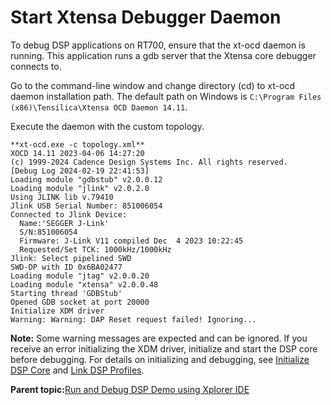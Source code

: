# Start Xtensa Debugger Daemon

To debug DSP applications on RT700, ensure that the xt-ocd daemon is running. This application runs a gdb server that the Xtensa core debugger connects to.

Go to the command-line window and change directory \(cd\) to xt-ocd daemon installation path. The default path on Windows is `C:\Program Files (x86)\Tensilica\Xtensa OCD Daemon 14.11`.

Execute the daemon with the custom topology.

```
**xt-ocd.exe -c topology.xml**
XOCD 14.11 2023-04-06 14:27:20
(c) 1999-2024 Cadence Design Systems Inc. All rights reserved.
[Debug Log 2024-02-19 22:41:53]
Loading module "gdbstub" v2.0.0.12
Loading module "jlink" v2.0.2.0
Using JLINK lib v.79410
Jlink USB Serial Number: 851006054
Connected to Jlink Device:
  Name:'SEGGER J-Link'
  S/N:851006054
  Firmware: J-Link V11 compiled Dec  4 2023 10:22:45
  Requested/Set TCK: 1000kHz/1000kHz
Jlink: Select pipelined SWD
SWD-DP with ID 0x6BA02477
Loading module "jtag" v2.0.0.20
Loading module "xtensa" v2.0.0.48
Starting thread 'GDBStub'
Opened GDB socket at port 20000
Initialize XDM driver
Warning: Warning: DAP Reset request failed! Ignoring...
```

**Note:** Some warning messages are expected and can be ignored. If you receive an error initializing the XDM driver, initialize and start the DSP core before debugging. For details on initializing and debugging, see [Initialize DSP Core](initialize_dsp_core.md) and [Link DSP Profiles](link_dsp_profiles.md).

**Parent topic:**[Run and Debug DSP Demo using Xplorer IDE](../topics/run_and_debug_dsp_demo_using_xplorer_ide.md)

